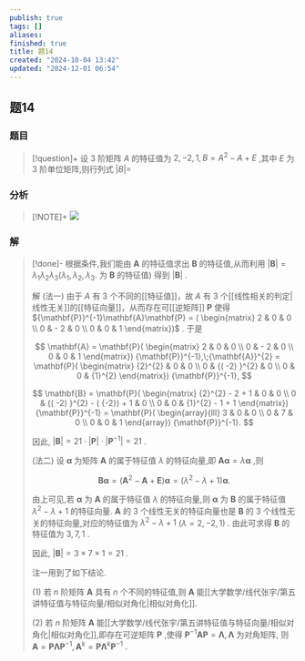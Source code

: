 ```yaml
---
publish: true
tags: []
aliases: 
finished: true
title: 题14
created: "2024-10-04 13:42"
updated: "2024-12-01 06:54"
---
```

## 题14
### 题目
> [!question]+
> 设 3 阶矩阵 $A$ 的特征值为 $2, - 2,1, B = {A}^{2} - A + E$ ,其中 $E$ 为 3 阶单位矩阵,则行列式 $| B| =$
### 分析
> [!NOTE]+
> ![](https://img.hwenyi.live/202411251307924.webp)
### 解
> [!done]-
> 根据条件,我们能由 $\mathbf{A}$ 的特征值求出 $\mathbf{B}$ 的特征值,从而利用 $| \mathbf{B}| = {\lambda }_{1}{\lambda }_{2}{\lambda }_{3}( {{\lambda }_{1},{\lambda }_{2},{\lambda }_{3}}.$ 为 $\mathbf{B}$ 的特征值) 得到 $| \mathbf{B}|$ .
> 
> 解 (法一) 由于 $A$ 有 3 个不同的[[特征值]]，故 $A$ 有 3 个[[线性相关的判定|线性无关]]的[[特征向量]]，从而存在可[[逆矩阵]] $\mathbf{P}$ 使得 ${\mathbf{P}}^{-1}\mathbf{A}\mathbf{P} = ( \begin{matrix} 2 & 0 & 0 \\ 0 & - 2 & 0 \\ 0 & 0 & 1 \end{matrix})$ . 于是
> 
> $$
> \mathbf{A} = \mathbf{P}( \begin{matrix} 2 & 0 & 0 \\ 0 & - 2 & 0 \\ 0 & 0 & 1 \end{matrix}) {\mathbf{P}}^{-1},\;{\mathbf{A}}^{2} = \mathbf{P}( \begin{matrix} {2}^{2} & 0 & 0 \\ 0 & {( -2) }^{2} & 0 \\ 0 & 0 & {1}^{2} \end{matrix}) {\mathbf{P}}^{-1},
> $$
> 
> $$
> \mathbf{B} = \mathbf{P}( \begin{matrix} {2}^{2} - 2 + 1 & 0 & 0 \\ 0 & {( -2) }^{2} - ( {-2}) + 1 & 0 \\ 0 & 0 & {1}^{2} - 1 + 1 \end{matrix}) {\mathbf{P}}^{-1} = \mathbf{P}( \begin{array}{lll} 3 & 0 & 0 \\ 0 & 7 & 0 \\ 0 & 0 & 1 \end{array}) {\mathbf{P}}^{-1}.
> $$
> 
> 因此, $| \mathbf{B}| = {21} \cdot | \mathbf{P}| \cdot | {\mathbf{P}}^{-1}| = {21}$ .
> 
> (法二) 设 $\mathbf{\alpha }$ 为矩阵 $\mathbf{A}$ 的属于特征值 $\lambda$ 的特征向量,即 $\mathbf{A}\mathbf{\alpha } = \lambda \mathbf{\alpha }$ ,则
> 
> $$
> \mathbf{B}\mathbf{\alpha } = ( {{\mathbf{A}}^{2} - \mathbf{A} + \mathbf{E}}) \mathbf{\alpha } = ( {{\lambda }^{2} - \lambda + 1}) \mathbf{\alpha }.
> $$
> 
> 由上可见,若 $\mathbf{\alpha }$ 为 $\mathbf{A}$ 的属于特征值 $\lambda$ 的特征向量,则 $\mathbf{\alpha }$ 为 $\mathbf{B}$ 的属于特征值 ${\lambda }^{2} - \lambda + 1$ 的特征向量. $\mathbf{A}$ 的 3 个线性无关的特征向量也是 $\mathbf{B}$ 的 3 个线性无关的特征向量,对应的特征值为 ${\lambda }^{2} - \lambda + 1$ $( {\lambda = 2, - 2,1})$ . 由此可求得 $\mathbf{B}$ 的特征值为 $3,7,1$ .
> 
> 因此, $| \mathbf{B}| = 3 \times 7 \times 1 = {21}$ .
> 
> 注一用到了如下结论.
> 
> (1) 若 $n$ 阶矩阵 $\mathbf{A}$ 具有 $n$ 个不同的特征值,则 $\mathbf{A}$ 能[[大学数学/线代张宇/第五讲特征值与特征向量/相似对角化|相似对角化]].
> 
> (2) 若 $n$ 阶矩阵 $\mathbf{A}$ 能[[大学数学/线代张宇/第五讲特征值与特征向量/相似对角化|相似对角化]],即存在可逆矩阵 $\mathbf{P}$ ,使得 ${\mathbf{P}}^{-1}\mathbf{A}\mathbf{P} = \mathbf{\Lambda },\mathbf{\Lambda }$ 为对角矩阵, 则 $\mathbf{A} = \mathbf{P}\mathbf{\Lambda }{\mathbf{P}}^{-1},{\mathbf{A}}^{k} = \mathbf{P}{\mathbf{\Lambda }}^{k}{\mathbf{P}}^{-1}$ .